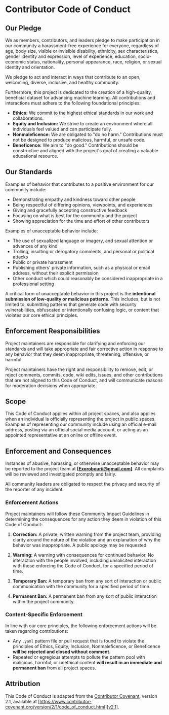 # Contributor Code of Conduct

## Our Pledge

We as members, contributors, and leaders pledge to make participation in our community a harassment-free experience for everyone, regardless of age, body size, visible or invisible disability, ethnicity, sex characteristics, gender identity and expression, level of experience, education, socio-economic status, nationality, personal appearance, race, religion, or sexual identity and orientation.

We pledge to act and interact in ways that contribute to an open, welcoming, diverse, inclusive, and healthy community.

Furthermore, this project is dedicated to the creation of a high-quality, beneficial dataset for advancing machine learning. All contributions and interactions must adhere to the following foundational principles:
*   **Ethics:** We commit to the highest ethical standards in our work and collaborations.
*   **Equity and Inclusion:** We strive to create an environment where all individuals feel valued and can participate fully.
*   **Nonmaleficence:** We are obligated to "do no harm." Contributions must not be designed to produce malicious, harmful, or unsafe code.
*   **Beneficence:** We aim to "do good." Contributions should be constructive and aligned with the project's goal of creating a valuable educational resource.

## Our Standards

Examples of behavior that contributes to a positive environment for our community include:
*   Demonstrating empathy and kindness toward other people
*   Being respectful of differing opinions, viewpoints, and experiences
*   Giving and gracefully accepting constructive feedback
*   Focusing on what is best for the community and the project
*   Showing appreciation for the time and effort of other contributors

Examples of unacceptable behavior include:
*   The use of sexualized language or imagery, and sexual attention or advances of any kind
*   Trolling, insulting or derogatory comments, and personal or political attacks
*   Public or private harassment
*   Publishing others' private information, such as a physical or email address, without their explicit permission
*   Other conduct which could reasonably be considered inappropriate in a professional setting

A critical form of unacceptable behavior in this project is the **intentional submission of low-quality or malicious patterns**. This includes, but is not limited to, submitting patterns that generate code with security vulnerabilities, obfuscated or intentionally confusing logic, or content that violates our core ethical principles.

## Enforcement Responsibilities

Project maintainers are responsible for clarifying and enforcing our standards and will take appropriate and fair corrective action in response to any behavior that they deem inappropriate, threatening, offensive, or harmful.

Project maintainers have the right and responsibility to remove, edit, or reject comments, commits, code, wiki edits, issues, and other contributions that are not aligned to this Code of Conduct, and will communicate reasons for moderation decisions when appropriate.

## Scope

This Code of Conduct applies within all project spaces, and also applies when an individual is officially representing the project in public spaces. Examples of representing our community include using an official e-mail address, posting via an official social media account, or acting as an appointed representative at an online or offline event.

## Enforcement and Consequences

Instances of abusive, harassing, or otherwise unacceptable behavior may be reported to the project team at **[Exorobourii@gmail.com]**. All complaints will be reviewed and investigated promptly and fairly.

All community leaders are obligated to respect the privacy and security of the reporter of any incident.

### Enforcement Actions

Project maintainers will follow these Community Impact Guidelines in determining the consequences for any action they deem in violation of this Code of Conduct:

1.  **Correction:** A private, written warning from the project team, providing clarity around the nature of the violation and an explanation of why the behavior was inappropriate. A public apology may be requested.

2.  **Warning:** A warning with consequences for continued behavior. No interaction with the people involved, including unsolicited interaction with those enforcing the Code of Conduct, for a specified period of time.

3.  **Temporary Ban:** A temporary ban from any sort of interaction or public communication with the community for a specified period of time.

4.  **Permanent Ban:** A permanent ban from any sort of public interaction within the project community.

### Content-Specific Enforcement

In line with our core principles, the following enforcement actions will be taken regarding contributions:
*   Any `.yaml` pattern file or pull request that is found to violate the principles of Ethics, Equity, Inclusion, Nonmaleficence, or Beneficence **will be rejected and closed without comment.**
*   Repeated or egregious attempts to pollute the pattern pool with malicious, harmful, or unethical content **will result in an immediate and permanent ban** from all project spaces.

## Attribution

This Code of Conduct is adapted from the [Contributor Covenant][homepage], version 2.1, available at [https://www.contributor-covenant.org/version/2/1/code_of_conduct.html][v2.1].

[homepage]: https://www.contributor-covenant.org
[v2.1]: https://www.contributor-covenant.org/version/2/1/code_of_conduct.html